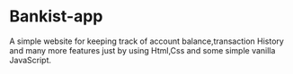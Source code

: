 # Bankist-app
A simple website for keeping track of account balance,transaction History and many more features just by using Html,Css and some simple vanilla JavaScript.

